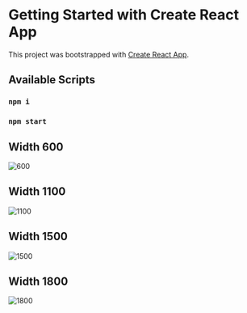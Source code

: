 # Getting Started with Create React App

This project was bootstrapped with [Create React App](https://github.com/facebook/create-react-app).

## Available Scripts

### `npm i`
### `npm start`

## Width 600
![600](https://user-images.githubusercontent.com/6507998/211213442-7aa5b124-c4b5-4db5-920a-c3fa5e414979.png)

## Width 1100
![1100](https://user-images.githubusercontent.com/6507998/211213437-d6979d5d-e1d3-4e07-afdb-c8394fbdcb8c.png)

## Width 1500
![1500](https://user-images.githubusercontent.com/6507998/211213445-371ebc75-497c-4cae-a538-b47682b42e2c.png)

## Width 1800
![1800](https://user-images.githubusercontent.com/6507998/211213447-9c3693bd-99f3-46df-b66d-f3cc5d75445c.png)
